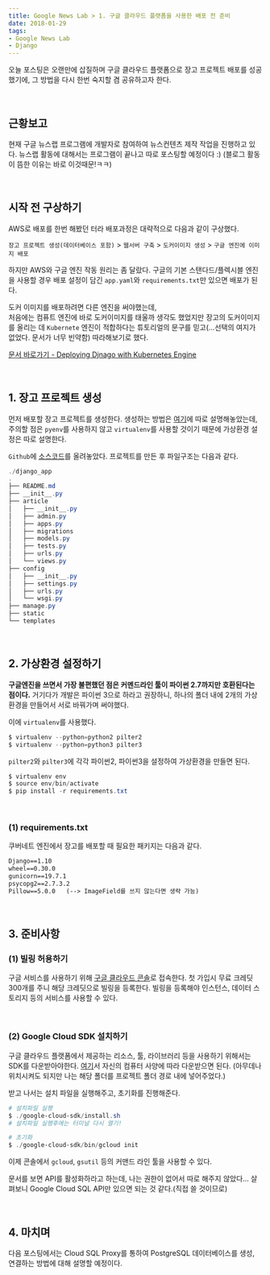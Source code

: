 ```yaml
---
title: Google News Lab > 1. 구글 클라우드 플랫폼을 사용한 배포 전 준비
date: 2018-01-29
tags:
- Google News Lab
- Django
---
```


오늘 포스팅은 오랜만에 삽질하며 구글 클라우드 플랫폼으로 장고 프로젝트 배포를 성공했기에, 그 방법을 다시 한번 숙지할 겸 공유하고자 한다.

<br>

## 근황보고

현재 구글 뉴스랩 프로그램에 개발자로 참여하여 뉴스컨텐츠 제작 작업을 진행하고 있다. 뉴스랩 활동에 대해서는 프로그램이 끝나고 따로 포스팅할 예정이다 :) (블로그 활동이 뜸한 이유는 바로 이것때문!ㅋㅋ)

<br>

## 시작 전 구상하기

AWS로 배포를 한번 해봤던 터라 배포과정은 대략적으로 다음과 같이 구상했다.

`장고 프로젝트 생성(데이터베이스 포함)` > `웹서버 구축` > `도커이미지 생성` > `구글 엔진에 이미지 배포`

하지만 AWS와 구글 엔진 작동 원리는 좀 달랐다.
구글의 기본 스탠다드/플렉시블 엔진을 사용할 경우 배포 설정이 담긴 `app.yaml`와 `requirements.txt`만 있으면 배포가 된다.

도커 이미지를 배포하려면 다른 엔진을 써야했는데,  
처음에는 컴퓨트 엔진에 바로 도커이미지를 태울까 생각도 했었지만 장고의 도커이미지를 올리는 데 `Kubernete` 엔진이 적합하다는 튜토리얼의 문구를 믿고(...선택의 여지가 없었다. 문서가 너무 빈약함) 따라해보기로 했다.

<a href="https://cloud.google.com/python/django/kubernetes-engine" target="_blank">문서 바로가기 - Deploying Djnago with Kubernetes Engine</a>

<br>

## 1. 장고 프로젝트 생성

먼저 배포할 장고 프로젝트를 생성한다. 생성하는 방법은 <a href="#" target="_blank">여기</a>에 따로 설명해놓았는데, 주의할 점은 `pyenv`를 사용하지 않고 `virtualenv`를 사용할 것이기 때문에 가상환경 설정은 따로 설명한다.

`Github`에 <a href="https://github.com/juliahwang/pilter_web/tree/master/" target="_blank">소스코드</a>를 올려놓았다.
프로젝트를 만든 후 파일구조는 다음과 같다.

```powershell
./django_app
.
├── README.md
├── __init__.py
├── article
│   ├── __init__.py
│   ├── admin.py
│   ├── apps.py
│   ├── migrations
│   ├── models.py
│   ├── tests.py
│   ├── urls.py
│   └── views.py
├── config
│   ├── __init__.py
│   ├── settings.py
│   ├── urls.py
│   └── wsgi.py
├── manage.py
├── static
└── templates
```

<br>

## 2. 가상환경 설정하기

**구글엔진을 쓰면서 가장 불편했던 점은 커멘드라인 툴이 파이썬 2.7까지만 호환된다는 점이다.** 거기다가 개발은 파이썬 3으로 하라고 권장하니, 하나의 폴더 내에 2개의 가상환경을 만들어서 서로 바꿔가며 써야했다.

이에 `virtualenv`를 사용했다.

```powershell
$ virtualenv --python=python2 pilter2
$ virtualenv --python=python3 pilter3
```

`pilter2`와 `pilter3`에 각각 파이썬2, 파이썬3을 설정하여 가상환경을 만들면 된다.

```powershell
$ virtualenv env
$ source env/bin/activate
$ pip install -r requirements.txt
```

<br>

### (1) requirements.txt

쿠버네트 엔진에서 장고를 배포할 때 필요한 패키지는 다음과 같다.

```txt
Django==1.10
wheel==0.30.0
gunicorn==19.7.1
psycopg2==2.7.3.2
Pillow==5.0.0   (--> ImageField를 쓰지 않는다면 생략 가능)
```

<br>

## 3. 준비사항

### (1) 빌링 허용하기

구글 서비스를 사용하기 위해 <a href="https://console.cloud.google.com" target="_blank">구글 클라우드 콘솔</a>로 접속한다. 첫 가입시 무료 크레딧 300개를 주니 해당 크레딧으로 빌링을 등록한다. 빌링을 등록해야 인스턴스, 데이터 스토리지 등의 서비스를 사용할 수 있다.

<br>

### (2) Google Cloud SDK 설치하기

구글 클라우드 플랫폼에서 제공하는 리소스, 툴, 라이브러리 등을 사용하기 위해서는 SDK를 다운받아야한다. <a href="https://cloud.google.com/sdk/docs/" target="_blank">여기</a>서 자신의 컴퓨터 사양에 따라 다운받으면 된다. (아무데나 위치시켜도 되지만 나는 해당 폴더를 프로젝트 폴더 경로 내에 넣어주었다.)

받고 나서는 설치 파일을 실행해주고, 초기화를 진행해준다.

```powershell
# 설치파일 실행
$ ./google-cloud-sdk/install.sh
# 설치파일 실행후에는 터미널 다시 열기!

# 초기화
$ ./google-cloud-sdk/bin/gcloud init
```

이제 콘솔에서 `gcloud`, `gsutil` 등의 커맨드 라인 툴을 사용할 수 있다.

문서를 보면 API를 활성화하라고 하는데, 나는 권한이 없어서 따로 해주지 않았다... 살펴보니 Google Cloud SQL API만 있으면 되는 것 같다.(직접 쓸 것이므로)  

<br>

## 4. 마치며

다음 포스팅에서는 Cloud SQL Proxy를 통하여 PostgreSQL 데이터베이스를 생성, 연결하는 방법에 대해 설명할 예정이다.

<br>
